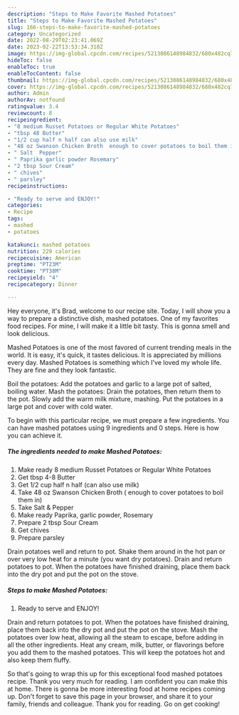 ```yaml
---
description: "Steps to Make Favorite Mashed Potatoes"
title: "Steps to Make Favorite Mashed Potatoes"
slug: 166-steps-to-make-favorite-mashed-potatoes
category: Uncategorized
date: 2022-08-29T02:23:41.069Z
date: 2023-02-22T13:53:34.310Z
image: https://img-global.cpcdn.com/recipes/5213086148984832/680x482cq70/mashed-potatoes-recipe-main-photo.jpg
hideToc: false
enableToc: true
enableTocContent: false
thumbnail: https://img-global.cpcdn.com/recipes/5213086148984832/680x482cq70/mashed-potatoes-recipe-main-photo.jpg
cover: https://img-global.cpcdn.com/recipes/5213086148984832/680x482cq70/mashed-potatoes-recipe-main-photo.jpg
author: Admin
authorAv: notfound
ratingvalue: 3.4
reviewcount: 8
recipeingredient:
- "8 medium Russet Potatoes or Regular White Potatoes"
- "tbsp 48 Butter"
- "1/2 cup half n half can also use milk"
- "48 oz Swanson Chicken Broth  enough to cover potatoes to boil them in"
- " Salt  Pepper"
- " Paprika garlic powder Rosemary"
- "2 tbsp Sour Cream"
- " chives"
- " parsley"
recipeinstructions:

- "Ready to serve and ENJOY!"
categories:
- Recipe
tags:
- mashed
- potatoes

katakunci: mashed potatoes 
nutrition: 229 calories
recipecuisine: American
preptime: "PT23M"
cooktime: "PT38M"
recipeyield: "4"
recipecategory: Dinner

---
```



Hey everyone, it's Brad, welcome to our recipe site. Today, I will show you a way to prepare a distinctive dish, mashed potatoes. One of my favorites food recipes. For mine, I will make it a little bit tasty. This is gonna smell and look delicious.

Mashed Potatoes is one of the most favored of current trending meals in the world. It is easy, it's quick, it tastes delicious. It is appreciated by millions every day. Mashed Potatoes is something which I've loved my whole life. They are fine and they look fantastic.

Boil the potatoes: Add the potatoes and garlic to a large pot of salted, boiling water. Mash the potatoes: Drain the potatoes, then return them to the pot. Slowly add the warm milk mixture, mashing. Put the potatoes in a large pot and cover with cold water.


To begin with this particular recipe, we must prepare a few ingredients. You can have mashed potatoes using 9 ingredients and 0 steps. Here is how you can achieve it.

<!--inarticleads1-->

##### The ingredients needed to make Mashed Potatoes:

1. Make ready 8 medium Russet Potatoes or Regular White Potatoes
1. Get tbsp 4-8 Butter
1. Get 1/2 cup half n half (can also use milk)
1. Take 48 oz Swanson Chicken Broth ( enough to cover potatoes to boil them in)
1. Take  Salt &amp; Pepper
1. Make ready  Paprika, garlic powder, Rosemary
1. Prepare 2 tbsp Sour Cream
1. Get  chives
1. Prepare  parsley


Drain potatoes well and return to pot. Shake them around in the hot pan or over very low heat for a minute (you want dry potatoes). Drain and return potatoes to pot. When the potatoes have finished draining, place them back into the dry pot and put the pot on the stove. 

<!--inarticleads2-->

##### Steps to make Mashed Potatoes:


1. Ready to serve and ENJOY!

Drain and return potatoes to pot. When the potatoes have finished draining, place them back into the dry pot and put the pot on the stove. Mash the potatoes over low heat, allowing all the steam to escape, before adding in all the other ingredients. Heat any cream, milk, butter, or flavorings before you add them to the mashed potatoes. This will keep the potatoes hot and also keep them fluffy. 

So that's going to wrap this up for this exceptional food mashed potatoes recipe. Thank you very much for reading. I am confident you can make this at home. There is gonna be more interesting food at home recipes coming up. Don't forget to save this page in your browser, and share it to your family, friends and colleague. Thank you for reading. Go on get cooking!
